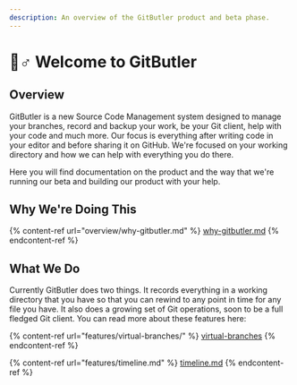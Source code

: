 ```yaml
---
description: An overview of the GitButler product and beta phase.
---
```


# 🤵♂ Welcome to GitButler

## Overview

GitButler is a new Source Code Management system designed to manage your branches, record and backup your work, be your Git client, help with your code and much more. Our focus is everything after writing code in your editor and before sharing it on GitHub. We're focused on your working directory and how we can help with everything you do there.

Here you will find documentation on the product and the way that we're running our beta and building our product with your help.

## Why We're Doing This

{% content-ref url="overview/why-gitbutler.md" %}
[why-gitbutler.md](overview/why-gitbutler.md)
{% endcontent-ref %}

## What We Do

Currently GitButler does two things. It records everything in a working directory that you have so that you can rewind to any point in time for any file you have. It also does a growing set of Git operations, soon to be a full fledged Git client. You can read more about these features here:

{% content-ref url="features/virtual-branches/" %}
[virtual-branches](features/virtual-branches/)
{% endcontent-ref %}

{% content-ref url="features/timeline.md" %}
[timeline.md](features/timeline.md)
{% endcontent-ref %}
